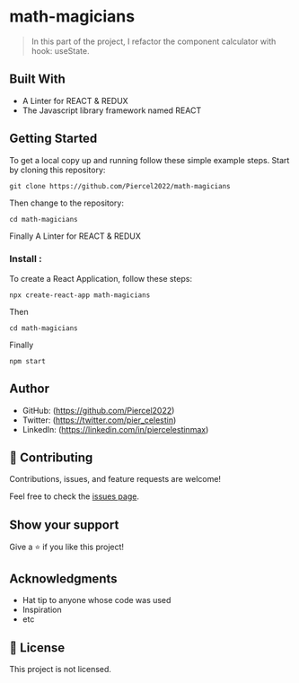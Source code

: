 # math-magicians

> In this part of the project, I refactor the component calculator with hook: useState.


## Built With


- A Linter for REACT & REDUX
- The Javascript library framework named REACT

## Getting Started

To get a local copy up and running follow these simple example steps.
Start by cloning this repository:
```
git clone https://github.com/Piercel2022/math-magicians
```
Then change to the repository:
```
cd math-magicians
```
Finally A Linter for REACT & REDUX


### Install : 
To create a React Application, follow these steps:
```
npx create-react-app math-magicians
```
Then 
```
cd math-magicians
```
Finally
```
npm start
```
## Author

- GitHub: (https://github.com/Piercel2022)
- Twitter: (https://twitter.com/pier_celestin)
- LinkedIn: (https://linkedin.com/in/piercelestinmax)


## 🤝 Contributing

Contributions, issues, and feature requests are welcome!

Feel free to check the [issues page](https://github.com/Piercel2022/math-magicians/issues).

## Show your support

Give a ⭐️ if you like this project!

## Acknowledgments

- Hat tip to anyone whose code was used
- Inspiration
- etc

## 📝 License

This project is not licensed.

